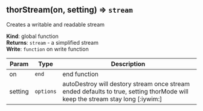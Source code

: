 <a name="thorStream"></a>
## thorStream(on, setting) ⇒ <code>stream</code>
Creates a writable and readable stream

**Kind**: global function  
**Returns**: <code>stream</code> - a simplified stream  
**Write**: <code>function</code> on write function  

| Param | Type | Description |
| --- | --- | --- |
| on | <code>end</code> | end function |
| setting | <code>options</code> | autoDestroy will destory stream once stream ended defaults to true,                     setting thorMode will keep the stream stay long [:iywim:] |

